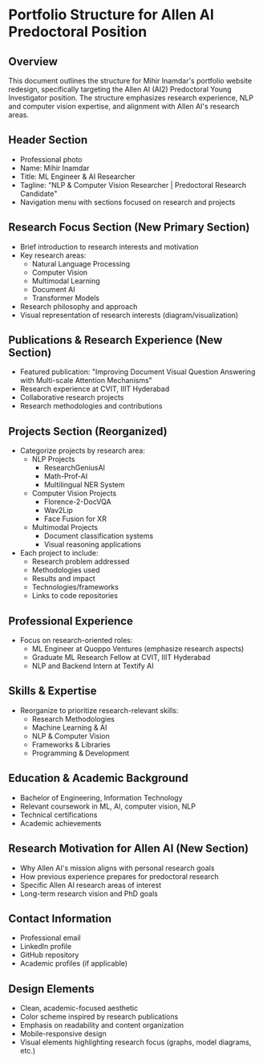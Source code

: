 # Portfolio Structure for Allen AI Predoctoral Position

## Overview
This document outlines the structure for Mihir Inamdar's portfolio website redesign, specifically targeting the Allen AI (AI2) Predoctoral Young Investigator position. The structure emphasizes research experience, NLP and computer vision expertise, and alignment with Allen AI's research areas.

## Header Section
- Professional photo
- Name: Mihir Inamdar
- Title: ML Engineer & AI Researcher
- Tagline: "NLP & Computer Vision Researcher | Predoctoral Research Candidate"
- Navigation menu with sections focused on research and projects

## Research Focus Section (New Primary Section)
- Brief introduction to research interests and motivation
- Key research areas:
  - Natural Language Processing
  - Computer Vision
  - Multimodal Learning
  - Document AI
  - Transformer Models
- Research philosophy and approach
- Visual representation of research interests (diagram/visualization)

## Publications & Research Experience (New Section)
- Featured publication: "Improving Document Visual Question Answering with Multi-scale Attention Mechanisms"
- Research experience at CVIT, IIIT Hyderabad
- Collaborative research projects
- Research methodologies and contributions

## Projects Section (Reorganized)
- Categorize projects by research area:
  - NLP Projects
    - ResearchGeniusAI
    - Math-Prof-AI
    - Multilingual NER System
  - Computer Vision Projects
    - Florence-2-DocVQA
    - Wav2Lip
    - Face Fusion for XR
  - Multimodal Projects
    - Document classification systems
    - Visual reasoning applications
- Each project to include:
  - Research problem addressed
  - Methodologies used
  - Results and impact
  - Technologies/frameworks
  - Links to code repositories

## Professional Experience
- Focus on research-oriented roles:
  - ML Engineer at Quoppo Ventures (emphasize research aspects)
  - Graduate ML Research Fellow at CVIT, IIIT Hyderabad
  - NLP and Backend Intern at Textify AI

## Skills & Expertise
- Reorganize to prioritize research-relevant skills:
  - Research Methodologies
  - Machine Learning & AI
  - NLP & Computer Vision
  - Frameworks & Libraries
  - Programming & Development

## Education & Academic Background
- Bachelor of Engineering, Information Technology
- Relevant coursework in ML, AI, computer vision, NLP
- Technical certifications
- Academic achievements

## Research Motivation for Allen AI (New Section)
- Why Allen AI's mission aligns with personal research goals
- How previous experience prepares for predoctoral research
- Specific Allen AI research areas of interest
- Long-term research vision and PhD goals

## Contact Information
- Professional email
- LinkedIn profile
- GitHub repository
- Academic profiles (if applicable)

## Design Elements
- Clean, academic-focused aesthetic
- Color scheme inspired by research publications
- Emphasis on readability and content organization
- Mobile-responsive design
- Visual elements highlighting research focus (graphs, model diagrams, etc.)
